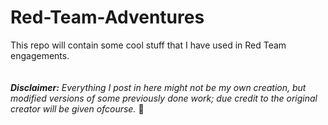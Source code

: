 # Red-Team-Adventures

This repo will contain some cool stuff that I have used in Red Team engagements.
\
\
\
**_Disclaimer:_**
*Everything I post in here might not be my own creation, but modified versions of some previously done work; due credit to the original creator will be given ofcourse.* 🙂
